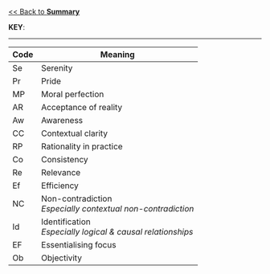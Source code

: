 [<< Back to **Summary**](https://pranigopu.github.io/philosophy/summary)

**KEY**:

---

| Code | Meaning |
| --- | --- |
| Se | Serenity |
| Pr | Pride |
| MP | Moral perfection |
| AR | Acceptance of reality |
| Aw | Awareness |
| CC | Contextual clarity |
| RP | Rationality in practice |
| Co | Consistency |
| Re | Relevance |
| Ef | Efficiency |
| NC | Non-contradiction <br> _Especially contextual non-contradiction_ |
| Id | Identification <br> _Especially logical & causal relationships_ |
| EF | Essentialising focus |
| Ob | Objectivity |